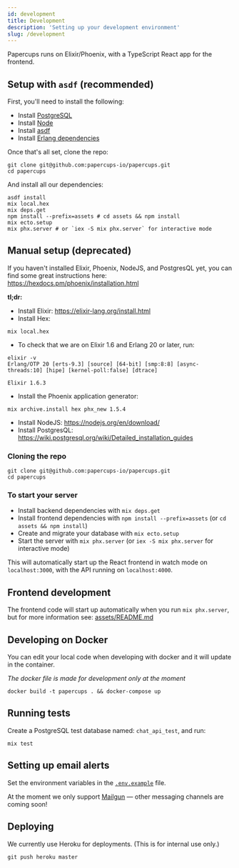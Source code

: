```yaml
---
id: development
title: Development
description: 'Setting up your development environment'
slug: /development
---
```


Papercups runs on Elixir/Phoenix, with a TypeScript React app for the frontend.

## Setup with `asdf` (recommended)

First, you'll need to install the following:

- Install [PostgreSQL](https://wiki.postgresql.org/wiki/Detailed_installation_guides)
- Install [Node](https://github.com/nvm-sh/nvm)
- Install [asdf](https://asdf-vm.com/#/core-manage-asdf?id=install)
- Install [Erlang dependencies](https://github.com/asdf-vm/asdf-erlang#before-asdf-install)

Once that's all set, clone the repo:

```
git clone git@github.com:papercups-io/papercups.git
cd papercups
```

And install all our dependencies:

```
asdf install
mix local.hex
mix deps.get
npm install --prefix=assets # cd assets && npm install
mix ecto.setup
mix phx.server # or `iex -S mix phx.server` for interactive mode
```

## Manual setup (deprecated)

If you haven't installed Elixir, Phoenix, NodeJS, and PostgresQL yet, you can find some great instructions here: https://hexdocs.pm/phoenix/installation.html

**tl;dr:**

- Install Elixir: https://elixir-lang.org/install.html
- Install Hex:

```
mix local.hex
```

- To check that we are on Elixir 1.6 and Erlang 20 or later, run:

```
elixir -v
Erlang/OTP 20 [erts-9.3] [source] [64-bit] [smp:8:8] [async-threads:10] [hipe] [kernel-poll:false] [dtrace]

Elixir 1.6.3
```

- Install the Phoenix application generator:

```
mix archive.install hex phx_new 1.5.4
```

- Install NodeJS: https://nodejs.org/en/download/
- Install PostgresQL: https://wiki.postgresql.org/wiki/Detailed_installation_guides

### Cloning the repo

```
git clone git@github.com:papercups-io/papercups.git
cd papercups
```

### To start your server

- Install backend dependencies with `mix deps.get`
- Install frontend dependencies with `npm install --prefix=assets` (or `cd assets && npm install`)
- Create and migrate your database with `mix ecto.setup`
- Start the server with `mix phx.server` (or `iex -S mix phx.server` for interactive mode)

This will automatically start up the React frontend in watch mode on `localhost:3000`, with the API running on `localhost:4000`.

## Frontend development

The frontend code will start up automatically when you run `mix phx.server`, but for more information see: [assets/README.md](https://github.com/papercups-io/papercups/blob/master/assets/README.md)

## Developing on Docker

You can edit your local code when developing with docker and it will update in the container.

_The docker file is made for development only at the moment_

```
docker build -t papercups . && docker-compose up
```

## Running tests

Create a PostgreSQL test database named: `chat_api_test`, and run:

```
mix test
```

## Setting up email alerts

Set the environment variables in the [`.env.example`](https://github.com/papercups-io/papercups/blob/master/.env.example) file.

At the moment we only support [Mailgun](https://www.mailgun.com/) — other messaging channels are coming soon!

## Deploying

We currently use Heroku for deployments. (This is for internal use only.)

```
git push heroku master
```
